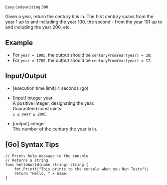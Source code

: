 `Easy`	`Codewriting` 	`300`

Given a year, return the century it is in. The first century spans from the year 1 up to and including the year 100, the second - from the year 101 up to and including the year 200, etc.

## Example

- For `year = 1905`, the output should be
`centuryFromYear(year) = 20`;
- For `year = 1700`, the output should be
`centuryFromYear(year) = 17`.

## Input/Output

- [execution time limit] 4 seconds (go)

- [input] integer year \
A positive integer, designating the year. \
Guaranteed constraints: \
`1 ≤ year ≤ 2005`.

- [output] integer \
The number of the century the year is in.

## [Go] Syntax Tips

```
// Prints help message to the console
// Returns a string
func helloWorld(name string) string {
    fmt.Printf("This prints to the console when you Run Tests");
    return "Hello, " + name;
}
```